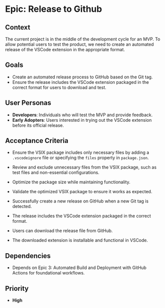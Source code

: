 # Epic: Release to Github

## Context

The current project is in the middle of the development cycle for an MVP. To allow potential users to test the product,
we need to create an automated release of the VSCode extension in the appropriate format.

## Goals

- Create an automated release process to GitHub based on the Git tag.
- Ensure the release includes the VSCode extension packaged in the correct format for users to download and test.

## User Personas

- **Developers**: Individuals who will test the MVP and provide feedback.
- **Early Adopters**: Users interested in trying out the VSCode extension before its official release.

## Acceptance Criteria

- Ensure the VSIX package includes only necessary files by adding a `.vscodeignore` file or specifying the `files`
  property in `package.json`.
- Review and exclude unnecessary files from the VSIX package, such as test files and non-essential configurations.
- Optimize the package size while maintaining functionality.
- Validate the optimized VSIX package to ensure it works as expected.

- Successfully create a new release on GitHub when a new Git tag is detected.
- The release includes the VSCode extension packaged in the correct format.
- Users can download the release file from GitHub.
- The downloaded extension is installable and functional in VSCode.

## Dependencies

- Depends on Epic 3: Automated Build and Deployment with GitHub Actions for foundational workflows.

## Priority

- **High**
